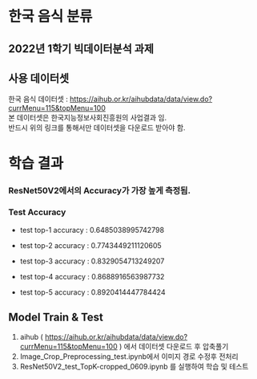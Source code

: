 # 한국 음식 분류
## 2022년 1학기 빅데이터분석 과제
## 사용 데이터셋
한국 음식 데이터셋 : https://aihub.or.kr/aihubdata/data/view.do?currMenu=115&topMenu=100
<br> 본 데이터셋은 한국지능정보사회진흥원의 사업결과 임.
<br> 반드시 위의 링크를 통해서만 데이터셋을 다운로드 받아야 함.

# 학습 결과

### ResNet50V2에서의 Accuracy가 가장 높게 측정됨.
### Test Accuracy

- test top-1 accuracy :  0.6485038995742798

- test top-2 accuracy :  0.7743449211120605

- test top-3 accuracy :  0.8329054713249207

- test top-4 accuracy :  0.8688916563987732

- test top-5 accuracy :  0.8920414447784424

## Model Train & Test
1. aihub ( https://aihub.or.kr/aihubdata/data/view.do?currMenu=115&topMenu=100 ) 에서 데이터셋 다운로드 후 압축풀기
2. Image_Crop_Preprocessing_test.ipynb에서 이미지 경로 수정후 전처리
3. ResNet50V2_test_TopK-cropped_0609.ipynb 를 실행하여 학습 및 테스트
